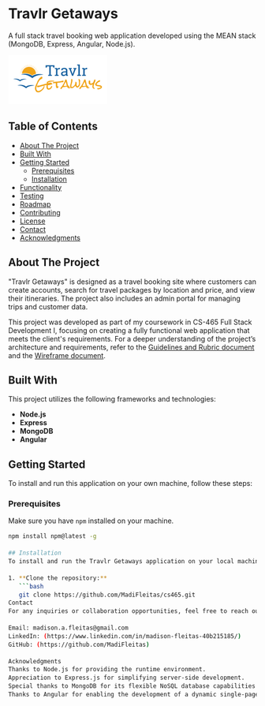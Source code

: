 # Travlr Getaways

A full stack travel booking web application developed using the MEAN stack (MongoDB, Express, Angular, Node.js).

![Travlr Getaways Logo](https://raw.githubusercontent.com/MadiFleitas/cs465/main/public/images/logo.png)


## Table of Contents
- [About The Project](#about-the-project)
- [Built With](#built-with)
- [Getting Started](#getting-started)
  - [Prerequisites](#prerequisites)
  - [Installation](#installation)
- [Functionality](#functionality)
- [Testing](#testing)
- [Roadmap](#roadmap)
- [Contributing](#contributing)
- [License](#license)
- [Contact](#contact)
- [Acknowledgments](#acknowledgments)

## About The Project
"Travlr Getaways" is designed as a travel booking site where customers can create accounts, search for travel packages by location and price, and view their itineraries. The project also includes an admin portal for managing trips and customer data.

This project was developed as part of my coursework in CS-465 Full Stack Development I, focusing on creating a fully functional web application that meets the client's requirements. For a deeper understanding of the project’s architecture and requirements, refer to the [Guidelines and Rubric document](link_to_guidelines) and the [Wireframe document](link_to_wireframe).

## Built With
This project utilizes the following frameworks and technologies:
- **Node.js**
- **Express**
- **MongoDB**
- **Angular**

## Getting Started
To install and run this application on your own machine, follow these steps:

### Prerequisites
Make sure you have `npm` installed on your machine.
```bash
npm install npm@latest -g

## Installation
To install and run the Travlr Getaways application on your local machine, follow these steps:

1. **Clone the repository:**
   ```bash
   git clone https://github.com/MadiFleitas/cs465.git
Contact
For any inquiries or collaboration opportunities, feel free to reach out to me:

Email: madison.a.fleitas@gmail.com
LinkedIn: (https://www.linkedin.com/in/madison-fleitas-40b215185/)
GitHub: (https://github.com/MadiFleitas)

Acknowledgments
Thanks to Node.js for providing the runtime environment.
Appreciation to Express.js for simplifying server-side development.
Special thanks to MongoDB for its flexible NoSQL database capabilities.
Thanks to Angular for enabling the development of a dynamic single-page application.
